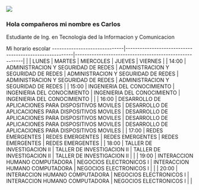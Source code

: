 ![](https://images.cooltext.com/5548668.png)

### Hola compañeros mi nombre es Carlos
Estudiante de Ing. en Tecnologia ded la Informacion y Comunicacion 

Mi horario escolar
------------------------------|--------------------------------------------------------|--------------------------------------------------------|
|       | LUNES                                                  | MARTES                                                 | MIERCOLES                                              | JUEVES                                                 | VIERNES                                                |
| 14:00 | ADMINISTRACION  Y SEGURIDAD DE REDES                   | ADMINISTRACION  Y SEGURIDAD DE REDES                   | ADMINISTRACION  Y SEGURIDAD DE REDES                   | ADMINISTRACION  Y SEGURIDAD DE REDES                   | ADMINISTRACION  Y SEGURIDAD DE REDES                   |
| 15:00 | INGENIERIA  DEL CONOCIMIENTO                           | INGENIERIA  DEL CONOCIMIENTO                           | INGENIERIA  DEL CONOCIMIENTO                           | INGENIERIA  DEL CONOCIMIENTO                           |                                                        |
| 16:00 | DESARROLLO DE  APLICACIONES PARA  DISPOSITIVOS MOVILES | DESARROLLO DE  APLICACIONES PARA  DISPOSITIVOS MOVILES | DESARROLLO DE  APLICACIONES PARA  DISPOSITIVOS MOVILES | DESARROLLO DE  APLICACIONES PARA  DISPOSITIVOS MOVILES | DESARROLLO DE  APLICACIONES PARA  DISPOSITIVOS MOVILES |
| 17:00 | REDES EMERGENTES                                       | REDES EMERGENTES                                       | REDES EMERGENTES                                       | REDES EMERGENTES                                       | REDES EMERGENTES                                       |
| 18:00 | TALLER DE  INVESTIGACION II                            | TALLER DE  INVESTIGACION II                            | TALLER DE  INVESTIGACION II                            | TALLER DE  INVESTIGACION II                            |                                                        |
| 19:00 | INTERACCION  HUMANO COMPUTADORA                        |                 NEGOCIOS ELECTRONICOS I                | INTERACCION  HUMANO COMPUTADORA                        |                 NEGOCIOS ELECTRONICOS I                |                                                        |
| 20:00 | INTERACCION  HUMANO COMPUTADORA                        |                 NEGOCIOS ELECTRONICOS I                | INTERACCION  HUMANO COMPUTADORA                        |                 NEGOCIOS ELECTRONICOS I                |                                                        |

<!--
**charlyesme7/charlyesme7** is a ✨ _special_ ✨ repository because its `README.md` (this file) appears on your GitHub profile.

Here are some ideas to get you started:

- 🔭 I’m currently working on ...
- 🌱 I’m currently learning ...
- 👯 I’m looking to collaborate on ...
- 🤔 I’m looking for help with ...
- 💬 Ask me about ...
- 📫 How to reach me: ...
- 😄 Pronouns: ...
- ⚡ Fun fact: ...
-->
